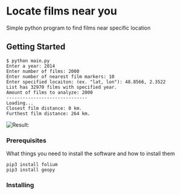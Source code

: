 # Locate films near you

Simple python program to find films near specific location

## Getting Started

```
$ python main.py
Enter a year: 2014
Enter number of films: 2000
Enter number of nearest film markers: 10
Enter specified locaiton: (ex. "lat, lon"): 48.8566, 2.3522
List has 32970 films with specified year. 
Amount of films to analyze: 2000 
------------------------------
Loading...
Closest film distance: 0 km.
Furthest film distance: 264 km.
```
![Result:](data\result.png)
### Prerequisites

What things you need to install the software and how to install them

```
pip3 install folium
pip3 install geopy
```

### Installing


